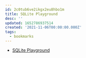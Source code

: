 ```yaml
---
id: 2c0tub6ve2ikgx2eu8hbo1m
title: SQLite Playground
desc: ''
updated: 1652786937514
created: '2021-11-06T00:00:00.000Z'
tags:
  - bookmarks
---
```


- [SQLite Playground](https://sqlime.org/)
